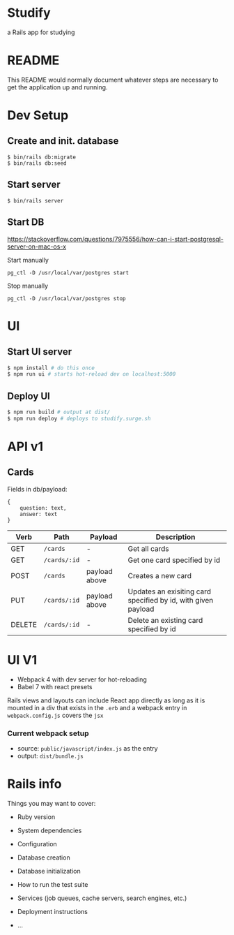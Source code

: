 # Studify

a Rails app for studying

# README

This README would normally document whatever steps are necessary to get the
application up and running.

# Dev Setup

## Create and init. database

```
$ bin/rails db:migrate
$ bin/rails db:seed
```

## Start server

```
$ bin/rails server
```

## Start DB

https://stackoverflow.com/questions/7975556/how-can-i-start-postgresql-server-on-mac-os-x

Start manually
```
pg_ctl -D /usr/local/var/postgres start
```

Stop manually

```
pg_ctl -D /usr/local/var/postgres stop
```

# UI

## Start UI server

```bash
$ npm install # do this once
$ npm run ui # starts hot-reload dev on localhost:5000
```

## Deploy UI

```bash
$ npm run build # output at dist/
$ npm run deploy # deploys to studify.surge.sh
```

# API v1

## Cards

Fields in db/payload:

```
{
    question: text,
    answer: text
}
```


| Verb | Path | Payload | Description |
| ---- | ---- | --------| ------------|
| GET | `/cards` | - | Get all cards |
| GET | `/cards/:id` | - | Get one card specified by id |
| POST | `/cards` | payload above | Creates a new card |
| PUT | `/cards/:id` | payload above | Updates an exisiting card specified by id, with given payload |
| DELETE | `/cards/:id` | - | Delete an existing card specified by id |

# UI V1

- Webpack 4 with dev server for hot-reloading
- Babel 7 with react presets

Rails views and layouts can include React app directly
as long as it is mounted in a div that exists in the `.erb`
and a webpack entry in `webpack.config.js` covers the `jsx`

### Current webpack setup

- source:  `public/javascript/index.js` as the entry
- output: `dist/bundle.js`

# Rails info

Things you may want to cover:

* Ruby version

* System dependencies

* Configuration

* Database creation

* Database initialization

* How to run the test suite

* Services (job queues, cache servers, search engines, etc.)

* Deployment instructions

* ...
